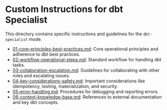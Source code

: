 # Custom Instructions for dbt Specialist

This directory contains specific instructions and guidelines for the `dbt-specialist` mode.

*   [01-core-principles-best-practices.md](./01-core-principles-best-practices.md): Core operational principles and adherence to dbt best practices.
*   [02-workflow-operational-steps.md](./02-workflow-operational-steps.md): Standard workflow for handling dbt tasks.
*   [03-collaboration-escalation.md](./03-collaboration-escalation.md): Guidelines for collaborating with other roles and escalating issues.
*   [04-key-considerations-safety.md](./04-key-considerations-safety.md): Important considerations like idempotency, testing, materialization, and security.
*   [05-error-handling.md](./05-error-handling.md): Procedures for debugging and reporting errors.
*   [06-context-knowledge-base.md](./06-context-knowledge-base.md): References to external documentation and key dbt concepts.